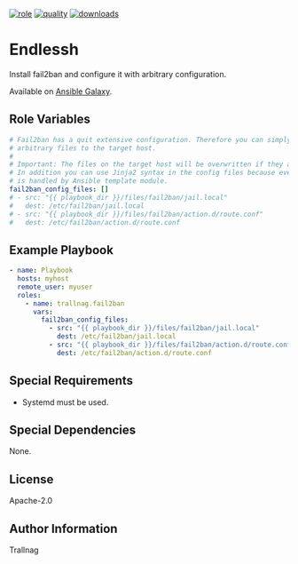 [![role](https://img.shields.io/ansible/role/54952)](https://galaxy.ansible.com/trallnag/fail2ban)
[![quality](https://img.shields.io/ansible/quality/54952)](https://galaxy.ansible.com/trallnag/fail2ban)
[![downloads](https://img.shields.io/ansible/role/d/54952?label=downloads)](https://galaxy.ansible.com/trallnag/fail2ban)

# Endlessh

Install fail2ban and configure it with arbitrary configuration.

Available on [Ansible Galaxy](https://galaxy.ansible.com/trallnag/fail2ban).

## Role Variables

```yaml
# Fail2ban has a quit extensive configuration. Therefore you can simply copy
# arbitrary files to the target host.
# 
# Important: The files on the target host will be overwritten if they already exist.
# In addition you can use Jinja2 syntax in the config files because every file
# is handled by Ansible template module.
fail2ban_config_files: []
# - src: "{{ playbook_dir }}/files/fail2ban/jail.local"
#   dest: /etc/fail2ban/jail.local
# - src: "{{ playbook_dir }}/files/fail2ban/action.d/route.conf"
#   dest: /etc/fail2ban/action.d/route.conf
```

## Example Playbook

```yaml
- name: Playbook
  hosts: myhost
  remote_user: myuser
  roles:
    - name: trallnag.fail2ban
      vars:
        fail2ban_config_files:
          - src: "{{ playbook_dir }}/files/fail2ban/jail.local"
            dest: /etc/fail2ban/jail.local
          - src: "{{ playbook_dir }}/files/fail2ban/action.d/route.conf"
            dest: /etc/fail2ban/action.d/route.conf
```

## Special Requirements

* Systemd must be used.

## Special Dependencies

None.

## License

Apache-2.0

## Author Information

Trallnag
